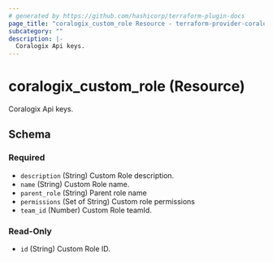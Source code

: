 ```yaml
---
# generated by https://github.com/hashicorp/terraform-plugin-docs
page_title: "coralogix_custom_role Resource - terraform-provider-coralogix"
subcategory: ""
description: |-
  Coralogix Api keys.
---
```


# coralogix_custom_role (Resource)

Coralogix Api keys.



<!-- schema generated by tfplugindocs -->
## Schema

### Required

- `description` (String) Custom Role description.
- `name` (String) Custom Role name.
- `parent_role` (String) Parent role name
- `permissions` (Set of String) Custom role permissions
- `team_id` (Number) Custom Role teamId.

### Read-Only

- `id` (String) Custom Role ID.
